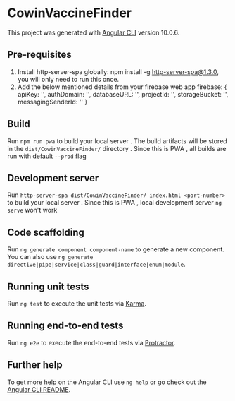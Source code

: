 # CowinVaccineFinder

This project was generated with [Angular CLI](https://github.com/angular/angular-cli) version 10.0.6.

## Pre-requisites
1. Install http-server-spa globally: npm install -g http-server-spa@1.3.0, you will only need to run this once.
2. Add the below mentioned details from your firebase web app
firebase: {
    apiKey: '<your-key>',
    authDomain: '<your-project-authdomain>',
    databaseURL: '<your-database-URL>',
    projectId: '<your-project-id>',
    storageBucket: '<your-storage-bucket>',
    messagingSenderId: '<your-messaging-sender-id>'
  }

## Build

Run `npm run pwa` to build your local server . The build artifacts will be stored in the `dist/CowinVaccineFinder/` directory . Since this is PWA , all builds are run with default `--prod` flag

## Development server

Run `http-server-spa dist/CowinVaccineFinder/ index.html <port-number>` to build your local server . Since this is PWA , local development server `ng serve` won't work 


## Code scaffolding

Run `ng generate component component-name` to generate a new component. You can also use `ng generate directive|pipe|service|class|guard|interface|enum|module`.

## Running unit tests

Run `ng test` to execute the unit tests via [Karma](https://karma-runner.github.io).

## Running end-to-end tests

Run `ng e2e` to execute the end-to-end tests via [Protractor](http://www.protractortest.org/).

## Further help

To get more help on the Angular CLI use `ng help` or go check out the [Angular CLI README](https://github.com/angular/angular-cli/blob/master/README.md).
